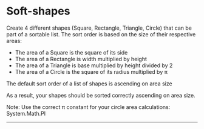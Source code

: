 # Soft-shapes

Create 4 different shapes (Square, Rectangle, Triangle, Circle) that can be part of a sortable list. The sort order is based on the size of their respective areas:
-	The area of a Square is the square of its side
-	The area of a Rectangle is width multiplied by height
-	The area of a Triangle is base multiplied by height divided by 2
-	The area of a Circle is the square of its radius multiplied by π

The default sort order of a list of shapes is ascending on area size

As a result, your shapes should be sorted correctly ascending on area size.

Note: Use the correct π constant for your circle area calculations:
System.Math.PI

<hr />